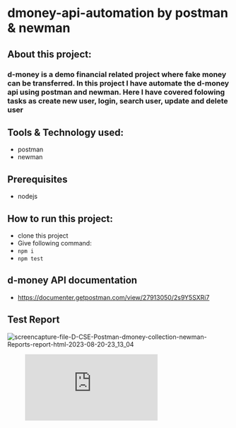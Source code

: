 # dmoney-api-automation by postman & newman

## About this project:
### d-money is a demo financial related project where fake money can be transferred. In this project I have automate the d-money api using postman and newman. Here I have covered folowing tasks as create new user, login, search user, update and delete user

## Tools & Technology used:
- postman
- newman

## Prerequisites
- nodejs
  
## How to run this project:
- clone this project
- Give following command:
- ``` npm i ```
- ``` npm test ```

## d-money API documentation
- https://documenter.getpostman.com/view/27913050/2s9Y5SXRi7

## Test Report
![screencapture-file-D-CSE-Postman-dmoney-collection-newman-Reports-report-html-2023-08-20-23_13_04](https://github.com/Shaishab10/dmoney-api-automation-newman/assets/54171379/fe37747b-cd9c-4740-9f98-354e862ecd9d)


<figure class="video_container">
  <iframe src="https://www.youtube.com/embed/enMumwvLAug" frameborder="0" allowfullscreen="true"> </iframe>
</figure>

